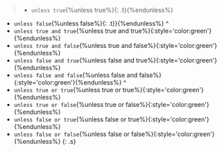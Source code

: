 

>- `unless true`{%unless true%}{: .t}{%endunless%}
- `unless false`{%unless false%}{: .t}}{%endunless%}
^
- `unless true and true`{%unless true and true%}{:style='color:green'}{%endunless%}
- `unless true and false`{%unless true and false%}{:style='color:green'}{%endunless%}
- `unless false and true`{%unless false and true%}{:style='color:green'}{%endunless%}
- `unless false and false`{%unless false and false%}{:style='color:green'}{%endunless%}
^
- `unless true or true`{%unless true or true%}{:style='color:green'}{%endunless%}
- `unless true or false`{%unless true or false%}{:style='color:green'}{%endunless%}
- `unless false or true`{%unless false or true%}{:style='color:green'}{%endunless%}
- `unless false or false`{%unless false or false%}{:style='color:green'}{%endunless%}
{: .s}

<style>
.s>.t{color:gray}
.s>.t{color:green}
</style>
